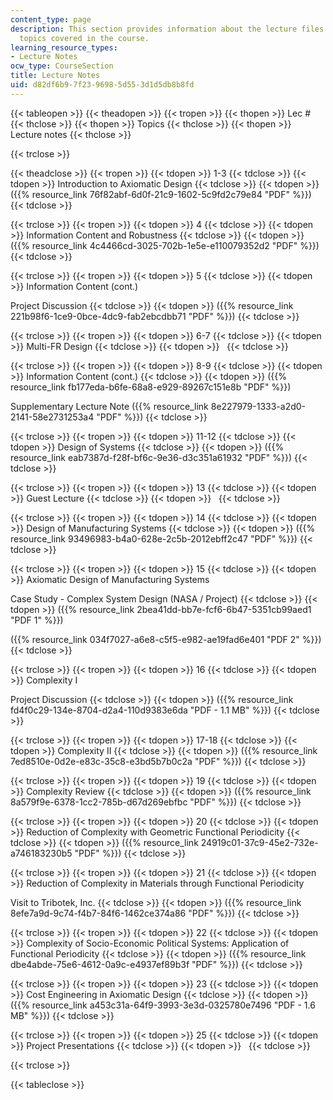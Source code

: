 ```yaml
---
content_type: page
description: This section provides information about the lecture files as per the
  topics covered in the course.
learning_resource_types:
- Lecture Notes
ocw_type: CourseSection
title: Lecture Notes
uid: d82df6b9-7f23-9698-5d55-3d1d5db8b8fd
---
```


{{< tableopen >}}
{{< theadopen >}}
{{< tropen >}}
{{< thopen >}}
Lec #
{{< thclose >}}
{{< thopen >}}
Topics
{{< thclose >}}
{{< thopen >}}
Lecture notes
{{< thclose >}}

{{< trclose >}}

{{< theadclose >}}
{{< tropen >}}
{{< tdopen >}}
1-3
{{< tdclose >}}
{{< tdopen >}}
Introduction to Axiomatic Design
{{< tdclose >}}
{{< tdopen >}}
({{% resource_link 76f82abf-6d0f-21c9-1602-5c9fd2c79e84 "PDF" %}})
{{< tdclose >}}

{{< trclose >}}
{{< tropen >}}
{{< tdopen >}}
4
{{< tdclose >}}
{{< tdopen >}}
Information Content and Robustness
{{< tdclose >}}
{{< tdopen >}}
({{% resource_link 4c4466cd-3025-702b-1e5e-e110079352d2 "PDF" %}})
{{< tdclose >}}

{{< trclose >}}
{{< tropen >}}
{{< tdopen >}}
5
{{< tdclose >}}
{{< tdopen >}}
Information Content (cont.)  
  
Project Discussion
{{< tdclose >}}
{{< tdopen >}}
({{% resource_link 221b98f6-1ce9-0bce-4dc9-fab2ebcdbb71 "PDF" %}})
{{< tdclose >}}

{{< trclose >}}
{{< tropen >}}
{{< tdopen >}}
6-7
{{< tdclose >}}
{{< tdopen >}}
Multi-FR Design
{{< tdclose >}}
{{< tdopen >}}
 
{{< tdclose >}}

{{< trclose >}}
{{< tropen >}}
{{< tdopen >}}
8-9
{{< tdclose >}}
{{< tdopen >}}
Information Content (cont.)
{{< tdclose >}}
{{< tdopen >}}
({{% resource_link fb177eda-b6fe-68a8-e929-89267c151e8b "PDF" %}})  
  
Supplementary Lecture Note ({{% resource_link 8e227979-1333-a2d0-2141-58e2731253a4 "PDF" %}})
{{< tdclose >}}

{{< trclose >}}
{{< tropen >}}
{{< tdopen >}}
11-12
{{< tdclose >}}
{{< tdopen >}}
Design of Systems
{{< tdclose >}}
{{< tdopen >}}
({{% resource_link eab7387d-f28f-bf6c-9e36-d3c351a61932 "PDF" %}})
{{< tdclose >}}

{{< trclose >}}
{{< tropen >}}
{{< tdopen >}}
13
{{< tdclose >}}
{{< tdopen >}}
Guest Lecture
{{< tdclose >}}
{{< tdopen >}}
 
{{< tdclose >}}

{{< trclose >}}
{{< tropen >}}
{{< tdopen >}}
14
{{< tdclose >}}
{{< tdopen >}}
Design of Manufacturing Systems
{{< tdclose >}}
{{< tdopen >}}
({{% resource_link 93496983-b4a0-628e-2c5b-2012ebff2c47 "PDF" %}})
{{< tdclose >}}

{{< trclose >}}
{{< tropen >}}
{{< tdopen >}}
15
{{< tdclose >}}
{{< tdopen >}}
Axiomatic Design of Manufacturing Systems  
  
Case Study - Complex System Design (NASA / Project)
{{< tdclose >}}
{{< tdopen >}}
({{% resource_link 2bea41dd-bb7e-fcf6-6b47-5351cb99aed1 "PDF 1" %}})  
  
({{% resource_link 034f7027-a6e8-c5f5-e982-ae19fad6e401 "PDF 2" %}})
{{< tdclose >}}

{{< trclose >}}
{{< tropen >}}
{{< tdopen >}}
16
{{< tdclose >}}
{{< tdopen >}}
Complexity I  
  
Project Discussion
{{< tdclose >}}
{{< tdopen >}}
({{% resource_link fd4f0c29-134e-8704-d2a4-110d9383e6da "PDF - 1.1 MB" %}})
{{< tdclose >}}

{{< trclose >}}
{{< tropen >}}
{{< tdopen >}}
17-18
{{< tdclose >}}
{{< tdopen >}}
Complexity II
{{< tdclose >}}
{{< tdopen >}}
({{% resource_link 7ed8510e-0d2e-e83c-35c8-e3bd5b7b0c2a "PDF" %}})
{{< tdclose >}}

{{< trclose >}}
{{< tropen >}}
{{< tdopen >}}
19
{{< tdclose >}}
{{< tdopen >}}
Complexity Review
{{< tdclose >}}
{{< tdopen >}}
({{% resource_link 8a579f9e-6378-1cc2-785b-d67d269ebfbc "PDF" %}})
{{< tdclose >}}

{{< trclose >}}
{{< tropen >}}
{{< tdopen >}}
20
{{< tdclose >}}
{{< tdopen >}}
Reduction of Complexity with Geometric Functional Periodicity
{{< tdclose >}}
{{< tdopen >}}
({{% resource_link 24919c01-37c9-45e2-732e-a746183230b5 "PDF" %}})
{{< tdclose >}}

{{< trclose >}}
{{< tropen >}}
{{< tdopen >}}
21
{{< tdclose >}}
{{< tdopen >}}
Reduction of Complexity in Materials through Functional Periodicity  
  
Visit to Tribotek, Inc.
{{< tdclose >}}
{{< tdopen >}}
({{% resource_link 8efe7a9d-9c74-f4b7-84f6-1462ce374a86 "PDF" %}})
{{< tdclose >}}

{{< trclose >}}
{{< tropen >}}
{{< tdopen >}}
22
{{< tdclose >}}
{{< tdopen >}}
Complexity of Socio-Economic Political Systems: Application of Functional Periodicity
{{< tdclose >}}
{{< tdopen >}}
({{% resource_link dbe4abde-75e6-4612-0a9c-e4937ef89b3f "PDF" %}})
{{< tdclose >}}

{{< trclose >}}
{{< tropen >}}
{{< tdopen >}}
23
{{< tdclose >}}
{{< tdopen >}}
Cost Engineering in Axiomatic Design
{{< tdclose >}}
{{< tdopen >}}
({{% resource_link a453c31a-64f9-3993-3e3d-0325780e7496 "PDF - 1.6 MB" %}})
{{< tdclose >}}

{{< trclose >}}
{{< tropen >}}
{{< tdopen >}}
25
{{< tdclose >}}
{{< tdopen >}}
Project Presentations
{{< tdclose >}}
{{< tdopen >}}
 
{{< tdclose >}}

{{< trclose >}}

{{< tableclose >}}